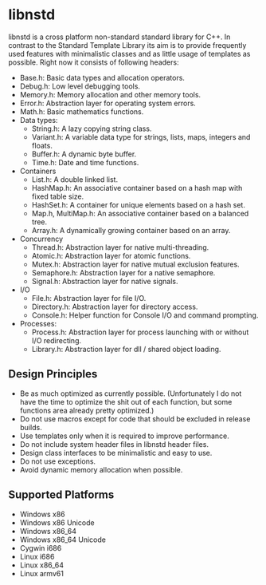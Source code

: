 libnstd
=======

libnstd is a cross platform non-standard standard library for C++. In contrast to the Standard Template
Library its aim is to provide frequently used features with minimalistic classes and as little usage of templates
as possible. Right now it consists of following headers:

 * Base.h: Basic data types and allocation operators.
 * Debug.h: Low level debugging tools.
 * Memory.h: Memory allocation and other memory tools.
 * Error.h: Abstraction layer for operating system errors.
 * Math.h: Basic mathematics functions.
 * Data types:
    * String.h: A lazy copying string class.
    * Variant.h: A variable data type for strings, lists, maps, integers and floats.
    * Buffer.h: A dynamic byte buffer.
    * Time.h: Date and time functions.
 * Containers
    * List.h: A double linked list.
    * HashMap.h: An associative container based on a hash map with fixed table size.
    * HashSet.h:  A container for unique elements based on a hash set.
    * Map.h, MultiMap.h: An associative container based on a balanced tree.
    * Array.h: A dynamically growing container based on an array.
 * Concurrency
    * Thread.h: Abstraction layer for native multi-threading.
    * Atomic.h: Abstraction layer for atomic functions.
    * Mutex.h: Abstraction layer for native mutual exclusion features.
    * Semaphore.h: Abstraction layer for a native semaphore.
    * Signal.h: Abstraction layer for native signals.
 * I/O
    * File.h: Abstraction layer for file I/O.
    * Directory.h: Abstraction layer for directory access.
    * Console.h: Helper function for Console I/O and command prompting.
 * Processes:
    * Process.h: Abstraction layer for process launching with or without I/O redirecting.
    * Library.h: Abstraction layer for dll / shared object loading.

Design Principles
-----------------

 * Be as much optimized as currently possible. (Unfortunately I do not have the time to optimize the shit out of each function, but some functions area already pretty optimized.)
 * Do not use macros except for code that should be excluded in release builds.
 * Use templates only when it is required to improve performance.
 * Do not include system header files in libnstd header files.
 * Design class interfaces to be minimalistic and easy to use.
 * Do not use exceptions.
 * Avoid dynamic memory allocation when possible.
 
Supported Platforms
-------------------

 * Windows x86
 * Windows x86 Unicode
 * Windows x86_64
 * Windows x86_64 Unicode
 * Cygwin i686
 * Linux i686
 * Linux x86_64
 * Linux armv61
